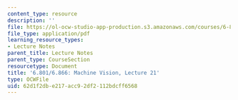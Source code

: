 ```yaml
---
content_type: resource
description: ''
file: https://ol-ocw-studio-app-production.s3.amazonaws.com/courses/6-801-machine-vision-fall-2020/62d1f2dbe217acc92df2112bdcff6568_MIT6_801F20_lec21.pdf
file_type: application/pdf
learning_resource_types:
- Lecture Notes
parent_title: Lecture Notes
parent_type: CourseSection
resourcetype: Document
title: '6.801/6.866: Machine Vision, Lecture 21'
type: OCWFile
uid: 62d1f2db-e217-acc9-2df2-112bdcff6568
---
```

